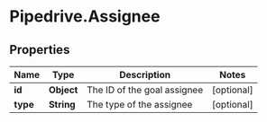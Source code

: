 # Pipedrive.Assignee

## Properties

Name | Type | Description | Notes
------------ | ------------- | ------------- | -------------
**id** | **Object** | The ID of the goal assignee | [optional] 
**type** | **String** | The type of the assignee | [optional] 


